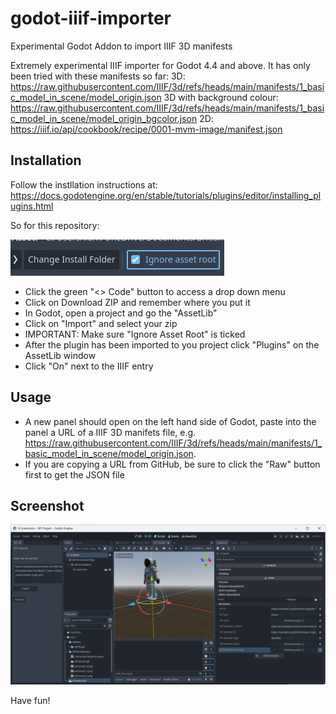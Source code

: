 # godot-iiif-importer
 Experimental Godot Addon to import IIIF 3D manifests

Extremely experimental IIIF importer for Godot 4.4 and above. It has only been tried with these manifests so far:
3D: https://raw.githubusercontent.com/IIIF/3d/refs/heads/main/manifests/1_basic_model_in_scene/model_origin.json
3D with background colour: https://raw.githubusercontent.com/IIIF/3d/refs/heads/main/manifests/1_basic_model_in_scene/model_origin_bgcolor.json
2D: https://iiif.io/api/cookbook/recipe/0001-mvm-image/manifest.json

## Installation

Follow the instllation instructions at:
https://docs.godotengine.org/en/stable/tutorials/plugins/editor/installing_plugins.html

So for this repository:

![Image showing tick box for Ignore Asset Root](ignoreassetroot.png)

* Click the green "<> Code" button to access a drop down menu
* Click on Download ZIP and remember where you put it
* In Godot, open a project and go the "AssetLib"
* Click on "Import" and select your zip
* IMPORTANT: Make sure "Ignore Asset Root" is ticked
* After the plugin has been imported to you project click "Plugins" on the AssetLib window
* Click "On" next to the IIIF entry

## Usage
* A new panel should open on the left hand side of Godot, paste into the panel a URL of a IIIF 3D manifets file, e.g. https://raw.githubusercontent.com/IIIF/3d/refs/heads/main/manifests/1_basic_model_in_scene/model_origin.json.
* If you are copying a URL from GitHub, be sure to click the "Raw" button first to get the JSON file

## Screenshot
![Godot runnning the plugin after an export with an astronaut model in the 3D workspace](screenshot.png)

Have fun!